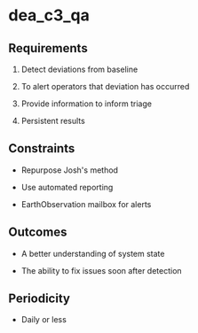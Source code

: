 
# dea_c3_qa

## Requirements
1. Detect deviations from baseline

2. To alert operators that deviation has occurred

3. Provide information to inform triage

4. Persistent results

## Constraints

- Repurpose Josh's method

- Use automated reporting

- EarthObservation mailbox for alerts

## Outcomes
- A better understanding of system state

 - The ability to fix issues soon after detection

## Periodicity

 - Daily or less
